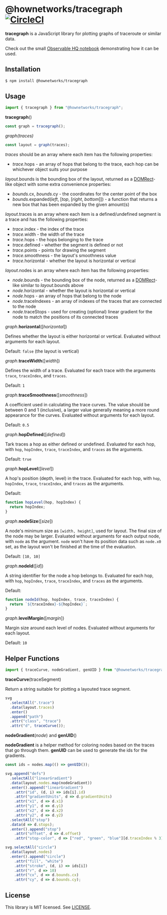 # @hownetworks/tracegraph [![CircleCI](https://circleci.com/gh/HowNetWorks/tracegraph.svg?style=shield)](https://circleci.com/gh/HowNetWorks/tracegraph)

**tracegraph** is a JavaScript library for plotting graphs of traceroute or similar data.

Check out the small [Observable HQ notebook](https://beta.observablehq.com/@jviide/visualizing-traceroutes-feat-d3-js) demonstrating how it can be used.

## Installation

```sh
$ npm install @hownetworks/tracegraph
```

## Usage

```js
import { tracegraph } from "@hownetworks/tracegraph";
```

**tracegraph**()

```js
const graph = tracegraph();
```

_graph(traces)_

```js
const layout = graph(traces);
```

_traces_ should be an array where each item has the following properties:

- _trace_.hops - an array of hops that belong to the trace, each hop can be whichever object suits your purpose

_layout_.bounds is the bounding box of the layout, returned as a [DOMRect](https://developer.mozilla.org/en-US/docs/Web/API/DOMRect)-like object with some extra convenience properties:

- _bounds_.cx, _bounds_.cy - the coordinates for the center point of the box
- _bounds_.expanded(_left_, [_top_, [_right_, _bottom_]]) - a function that returns a new box that has been expanded by the given amount(s)

_layout_.traces is an array where each item is a defined/undefined segment is a trace and has the following properties:

- _trace_.index - the index of the trace
- _trace_.width - the width of the trace
- _trace_.hops - the hops belonging to the trace
- _trace_.defined - whether the segment is defined or not
- _trace_.points - points for drawing the segment
- _trace_.smoothness - the layout's smoothness value
- _trace_.horizontal - whether the layout is horizontal or vertical

_layout_.nodes is an array where each item has the following properties:

- _node_.bounds - the bounding box of the node, returned as a [DOMRect](https://developer.mozilla.org/en-US/docs/Web/API/DOMRect)-like similar to _layout_.bounds above
- _node_.horizontal - whether the layout is horizontal or vertical
- _node_.hops - an array of hops that belong to the node
- _node_.traceIndexes - an array of indexes of the traces that are connected to the node
- _node_.traceStops - used for creating (optional) linear gradient for the node to match the positions of its connected traces

_graph_.**horizontal**([*horizontal*])

Defines whether the layout is either horizontal or vertical. Evaluated without arguments for each layout.

Default: `false` (the layout is vertical)

_graph_.**traceWidth**([*width*])

Defines the width of a trace. Evaluated for each trace with the arguments `trace`, `traceIndex`, and `traces`.

Default: `1`

_graph_.**traceSmoothness**([*smoothness*])

A coefficient used in calculating the trace curves. The value should be between 0 and 1 (inclusive), a larger value generally meaning a more round appearance for the curves. Evaluated without arguments for each layout.

Default: `0.5`

_graph_.**hopDefined**([*defined*])

Tark traces a hop as either defined or undefined. Evaluated for each hop, with `hop`, `hopIndex`, `trace`, `traceIndex`, and `traces` as the arguments.

Default: `true`

_graph_.**hopLevel**([*level*])

A hop's position (depth, level) in the trace. Evaluated for each hop, with `hop`, `hopIndex`, `trace`, `traceIndex`, and `traces` as the arguments.

Default:

```js
function hopLevel(hop, hopIndex) {
  return hopIndex;
}
```

_graph_.**nodeSize**([*size*])

A node's minimum size as `[width, height]`, used for layout. The final size of the node may be larger. Evaluated without arguments for each output node, with `node` as the argument. `node` won't have its position data such as `node.x0` set, as the layout won't be finished at the time of the evaluation.

Default: `[10, 10]`

_graph_.**nodeId**([*id*])

A string identifier for the node a hop belongs to. Evaluated for each hop, with `hop`, `hopIndex`, `trace`, `traceIndex`, and `traces` as the arguments.

Default:

```js
function nodeId(hop, hopIndex, trace, traceIndex) {
  return `${traceIndex}-${hopIndex}`;
}
```

_graph_.**levelMargin**([*margin*])

Margin size around each level of nodes. Evaluated without arguments for each layout.

Default: `10`

## Helper Functions

```js
import { traceCurve, nodeGradient, genUID } from "@hownetworks/tracegraph";
```

**traceCurve**(traceSegment)

Return a string suitable for plotting a layouted trace segment.

```js
svg
  .selectAll(".trace")
  .data(layout.traces)
  .enter()
  .append("path")
  .attr("class", "trace")
  .attr("d", traceCurve());
```

**nodeGradient**(_node_) and **genUID**()

**nodeGradient** is a helper method for coloring nodes based on the traces that go through them. **genUID** can be used to generate the ids for the gradients.

```js
const ids = nodes.map(() => genUID());

svg.append("defs")
  .selectAll("linearGradient")
  .data(layout.nodes.map(nodeGradient))
  .enter().append("linearGradient")
    .attr("id", (d, i) => ids[i].id)
    .attr("gradientUnits", d => d.gradientUnits)
    .attr("x1", d => d.x1)
    .attr("y1", d => d.y1)
    .attr("x2", d => d.x2)
    .attr("y2", d => d.y2)
  .selectAll("stop")
  .data(d => d.stops);
  .enter().append("stop")
    .attr("offset", d => d.offset)
    .attr("stop-color", d => ["red", "green", "blue"][d.traceIndex % 3]);

svg.selectAll("circle")
  .data(layout.nodes)
  .enter().append("circle")
    .attr("fill", "white")
    .attr("stroke", (d, i) => ids[i])
    .attr("r", d => 10)
    .attr("cx", d => d.bounds.cx)
    .attr("cy", d => d.bounds.cy);
```

## License

This library is MIT licensed. See [LICENSE](./LICENSE).
